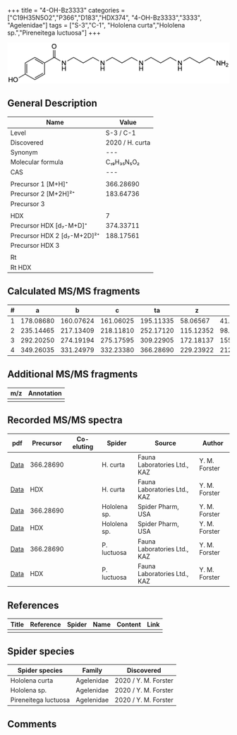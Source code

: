 +++
title = "4-OH-Bz3333"
categories = ["C19H35N5O2","P366","D183","HDX374",
"4-OH-Bz3333","3333",
"Agelenidae"]
tags = ["S-3","C-1",
"Hololena curta","Hololena sp.","Pireneitega luctuosa"]
+++

![](/img/4-OH-Bz3333.png)

## General Description

| Name                       | Value              |
|----------------------------|--------------------|
| Level                      | S-3 / C-1          |
| Discovered                 | 2020 / H. curta  |
| Synonym                    | ---                |
| Molecular formula          | C₁₉H₃₅N₅O₂                   |
| CAS                        | ---                |
|                            |                    |
| Precursor 1 [M+H]⁺         | 366.28690                   |
| Precursor 2 [M+2H]²⁺       | 183.64736                   |
| Precursor 3                |                    |
|                            |                    |
| HDX                        | 7                   |
| Precursor HDX   [d₇-M+D]⁺   | 374.33711                   |
| Precursor HDX 2 [d₇-M+2D]²⁺ | 188.17561                   |
| Precursor HDX 3            |                    |
|                            |                    |
| Rt                         |                    |
| Rt HDX                     |                    |

## Calculated MS/MS fragments

| # | a         | b         | c         | ta        | z         | y         | tz        |
|---|-----------|-----------|-----------|-----------|-----------|-----------|-----------|
| 1 | 178.08680 | 160.07624 | 161.06025 | 195.11335 | 58.06567 | 41.03912 | 75.09222 |
| 2 | 235.14465 | 217.13409 | 218.11810 | 252.17120 | 115.12352 | 98.09697 | 132.15007 |
| 3 | 292.20250 | 274.19194 | 275.17595 | 309.22905 | 172.18137 | 155.15482 | 189.20792 |
| 4 | 349.26035 | 331.24979 | 332.23380 | 366.28690 | 229.23922 | 212.21267 | 246.26577 |

## Additional MS/MS fragments

| m/z | Annotation |
|-----|------------|
|     |            |

## Recorded MS/MS spectra

| pdf                                             | Precursor | Co-eluting | Spider      | Source                       | Author        |
|-------------------------------------------------|-----------|------------|-------------|------------------------------|---------------|
| [Data](/pdf/H-curta/366_4-OH-Bz3333_Hc.pdf) | 366.28690 |           | H. curta | Fauna Laboratories Ltd., KAZ | Y. M. Forster |
| [Data](/pdf/H-curta/366_4-OH-Bz3333_Hc_HDX.pdf) | HDX |           | H. curta | Fauna Laboratories Ltd., KAZ | Y. M. Forster |
| [Data](/pdf/Hololena-sp/366_4-OH-Bz3333_Ho-sp.pdf) | 366.28690 |           | Hololena sp. | Spider Pharm, USA | Y. M. Forster |
| [Data](/pdf/Hololena-sp/366_4-OH-Bz3333_Ho-sp_HDX.pdf) | HDX |           | Hololena sp. | Spider Pharm, USA | Y. M. Forster |
| [Data](/pdf/P-luctuosa/366_4-OH-Bz3333_Pl.pdf) | 366.28690 |           | P. luctuosa | Fauna Laboratories Ltd., KAZ | Y. M. Forster |
| [Data](/pdf/P-luctuosa/366_4-OH-Bz3333_Pl_HDX.pdf) | HDX |           | P. luctuosa | Fauna Laboratories Ltd., KAZ | Y. M. Forster |


## References

| Title | Reference | Spider | Name | Content | Link |
|-------|-----------|--------|------|---------|------|
|       |           |        |      |         |      |

## Spider species

| Spider species     | Family     | Discovered           |
|--------------------|------------|----------------------|
| Hololena curta | Agelenidae | 2020 / Y. M. Forster |
| Hololena sp. | Agelenidae | 2020 / Y. M. Forster |
| Pireneitega luctuosa | Agelenidae | 2020 / Y. M. Forster |


## Comments